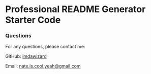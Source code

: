# Professional README Generator Starter Code

### Questions
For any questions, please contact me:

GitHub: [imdawizard](https://github.com/imdawizard)

Email: nate.is.cool.yeah@gmail.com